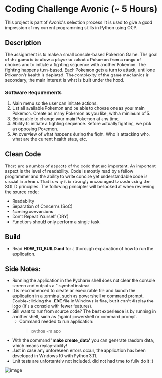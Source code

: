 # Coding Challenge Avonic (~ 5 Hours)

This project is part of Avonic's selection process. It is used to give a good impression of my current programming skills in Python using OOP.

## Description

The assignment is to make a small console-based Pokemon Game. The goal of the game is to allow a player to select a Pokemon from a range of choices and to initiate a fighting sequence with another Pokemon. The fighting happens turn-based. Each Pokemon gets a turn to attack, until one Pokemon’s health is depleted. The complexity of the game mechanics is secondary, the main interest is what is built under the hood.

### Software Requirements
1. Main menu so the user can initiate actions.
2. List all available Pokemon and be able to choose one as your main Pokemon. Create as
many Pokemon as you like, with a minimum of 5.
3. Being able to change your main Pokemon at any time.
4. Ability to initiate a fighting sequence. Before actually fighting, we pick an opposing
Pokemon.
5. An overview of what happens during the fight. Who is attacking who, what are the current
health stats, etc.

## Clean Code

There are a number of aspects of the code that are important. An important aspect is the level of readability. Code is mostly read by a fellow programmer and the ability to write concise yet understandable code is crucial in a team. That is why it is strongly encouraged to code using the SOLID principles. The following principles will be looked at when reviewing the source code:

- Readability
- Separation of Concerns (SoC)
- Naming conventions
- Don’t Repeat Yourself (DRY)
- Functions should only perform a single task

## Build

- Read **HOW_TO_BUILD.md** for a thorough explanation of how to run the application.

## Side Notes:

- Running the application in the Pycharm shell does not clear the console screen and outputs a "-symbol instead.
- It is recommended to create an executable file and launch the application in a terminal, such as powershell or command prompt. Double-clicking the **.EXE** file in Windows is fine, but it can't display the logo (it's a console with fewer features).
- Still want to run from source code? The best experience is by running in another shell, such as (again) powershell or command prompt.
    - Command needed to run application: 
      > python -m app
- With the command **'make create_data'** you can generate random data, which means replay-ability!
- Just in case any unforeseen errors occur, the application has been developed in Windows 10 with Python 3.11.
- Unit tests are unfortantely not included, did not had time to fully do it :(

![image](https://user-images.githubusercontent.com/49392728/218590988-12371936-3e16-40b8-85c6-61fed2ec686f.png)
